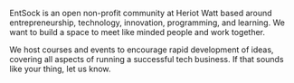 EntSock is an open non-profit community at Heriot Watt based around
entrepreneurship, technology, innovation, programming, and learning.
We want to build a space to meet like minded people and work together.

We host courses and events to encourage rapid development of ideas, covering all
aspects of running a successful tech business. If that sounds like
your thing, let us know.